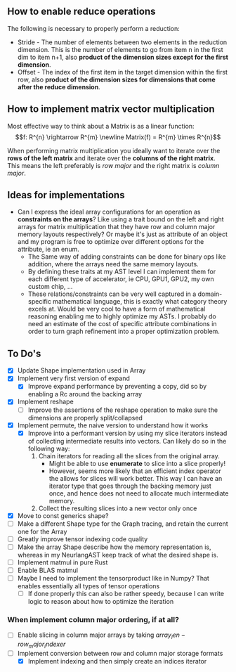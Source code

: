## How to enable reduce operations
The following is necessary to properly perform a reduction:
- Stride - The number of elements between two elements in the reduction dimension. This is the number of elements to go from item n in the first dim to item n+1, also **product of the dimension sizes except for the first dimension**.
- Offset - The index of the first item in the target dimension within the first row, also **product of the dimension sizes for dimensions that come after the reduce dimension**.

## How to implement matrix vector multiplication
Most effective way to think about a Matrix is as a linear function:
    $$f: R^{n} \rightarrow R^{m} \newline Matrix(f) = R^{m} \times R^{n}$$
    
When performing matrix multiplication you ideally want to iterate over the **rows of the left matrix** and iterate over the **columns of the right matrix**. This means the left preferably is *row major* and the right matrix is *column major*.

## Ideas for implementations
- Can I express the ideal array configurations for an operation as **constraints on the arrays**? Like using a trait bound on the left and right arrays for matrix multiplication that they have row and column major memory layouts respectively? Or maybe it's just as attribute of an object and my program is free to optimize over different options for the attribute, ie an enum. 
    - The Same way of adding constraints can be done for binary ops like addition, where the arrays need the same memory layouts.
    - By defining these traits at my AST level I can implement them for each different type of accelerator, ie CPU, GPU1, GPU2, my own custom chip, ...
    - These relations/constraints can be very well captured in a domain-specific mathematical language, this is exactly what category theory excels at. Would be very cool to have a form of mathematical reasoning enabling me to highly optimize my ASTs. I probably do need an estimate of the cost of specific attribute combinations in order to turn graph refinement into a proper optimization problem.

## To Do's
- [x] Update Shape implementation used in Array
- [x] Implement very first version of expand
    - [x] Improve expand performance by preventing a copy, did so by enabling a Rc around the backing array
- [x] Implement reshape
    - [ ] Improve the assertions of the reshape operation to make sure the dimensions are properly split/collapsed
- [x] Implement permute, the naive version to understand how it works
    - [x] Improve into a performant version by using my slice iterators instead of collecting intermediate results into vectors. Can likely do so in the following way:
        1. Chain iterators for reading all the slices from the original array.
            - Might be able to use __enumerate__ to slice into a slice properly!
            - However, seems more likely that an efficient index operator the allows for slices will work better. This way I can have an iterator type that goes through the backing memory just once, and hence does not need to allocate much intermediate memory.
        2. Collect the resulting slices into a new vector only once
- [x] Move to const generics shape?
- [ ] Make a different Shape type for the Graph tracing, and retain the current one for the Array
- [ ] Greatly improve tensor indexing code quality
- [ ] Make the array Shape describe how the memory representation is, whereas in my NeurlangAST keep track of what the desired shape is.
- [ ] Implement matmul in pure Rust
- [ ] Enable BLAS matmul
- [ ] Maybe I need to implement the tensorproduct like in Numpy? That enables essentially all types of tensor operations
    - [ ] If done properly this can also be rather speedy, because I can write logic to reason about how to optimize the iteration

### When implement column major ordering, if at all?
- [ ] Enable slicing in column major arrays by taking $array_len - row_major_indexer$
- [ ] Implement conversion between row and column major storage formats
    - [x] Implement indexing and then simply create an indices iterator

